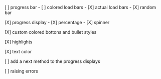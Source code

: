 [ ] progress bar 
    - [ ] colored load bars
    - [X] actual load bars
    - [X] random bar


[X] progress display
    - [X] percentage
    - [X] spinner

[X] custom colored bottons and bullet styles

[X] highlights

[X] text color

[ ] add a next method to the progress displays

[ ] raising errors


